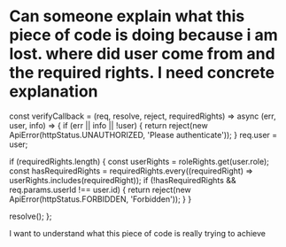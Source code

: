 
# Can someone explain what this piece of code is doing because i am lost. where did user come from and the required rights. I need concrete explanation

const verifyCallback = (req, resolve, reject, requiredRights) => async (err, user, info) => {
  if (err || info || !user) {
    return reject(new ApiError(httpStatus.UNAUTHORIZED, 'Please authenticate'));
  }
  req.user = user;

  if (requiredRights.length) {
    const userRights = roleRights.get(user.role);
    const hasRequiredRights = requiredRights.every((requiredRight) => userRights.includes(requiredRight));
    if (!hasRequiredRights && req.params.userId !== user.id) {
      return reject(new ApiError(httpStatus.FORBIDDEN, 'Forbidden'));
    }
  }

  resolve();
};

I want to understand what this piece of code is really trying to achieve

        